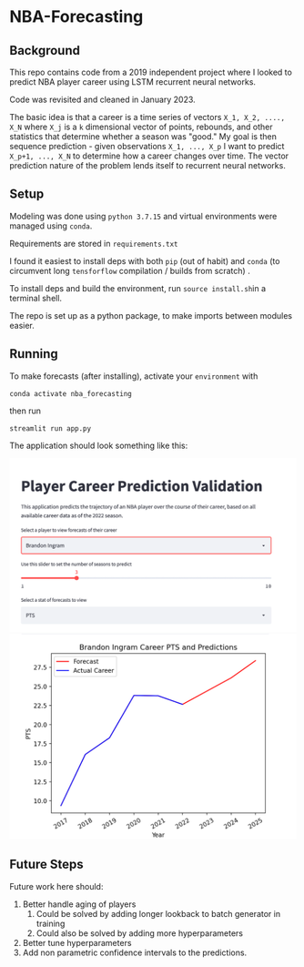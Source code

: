 # NBA-Forecasting

## Background 
This repo contains code from a 2019 independent project where
I looked to predict NBA player career using LSTM recurrent neural networks. 

Code was revisited and cleaned in January 2023. 

The basic idea is that a career is a time series of vectors 
`X_1, X_2, ...., X_N` where `X_j` is a `k` dimensional vector 
of points, rebounds, and other statistics that determine whether
a season was "good." My goal is then sequence prediction - 
given observations `X_1, ..., X_p` I want to predict
`X_p+1, ..., X_N` to determine how a career changes over time. The 
vector prediction nature of the problem lends itself to recurrent neural networks. 


## Setup

Modeling was done using `python 3.7.15` and virtual
environments were managed using `conda`.

Requirements are stored in `requirements.txt` 

I found it easiest to install deps with both `pip` (out of habit)
and `conda` (to circumvent long `tensforflow` compilation / builds from scratch)
. 

To install deps and build the environment, run `source install.sh`in a terminal shell. 

The repo is set up as a python package, to make imports between
modules easier. 

## Running

To make forecasts (after installing), activate your `environment`
with 
```
conda activate nba_forecasting
``` 

then run 

```
streamlit run app.py
```

The application should look something like this:

![alt text](images/app_top.png)
![alt text](images/app_bottom.png)

## Future Steps

Future work here should: 
1. Better handle aging of players
    1. Could be solved by adding longer lookback to batch generator in training
   2. Could also be solved by adding more hyperparameters
2. Better tune hyperparameters 
3. Add non parametric confidence intervals to the predictions. 